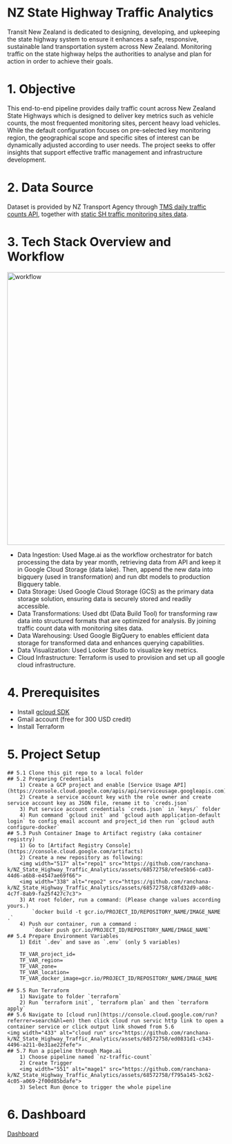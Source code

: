 # NZ State Highway Traffic Analytics
Transit New Zealand is dedicated to designing, developing, and upkeeping the state highway system to ensure it enhances a safe, responsive, sustainable land transportation system across New Zealand. Monitoring traffic on the state highway helps the authorities to analyse and plan for action in order to achieve their goals.

# 1. Objective
This end-to-end pipeline provides daily traffic count across New Zealand State Highways which is designed to deliver key metrics such as vehicle counts, the most frequented monitoring sites, percent heavy load vehicles. While the default configuration focuses on pre-selected key monitoring region, the geographical scope and specific sites of interest can be dynamically adjusted according to user needs. The project seeks to offer insights that support effective traffic management and infrastructure development.

# 2. Data Source 
Dataset is provided by NZ Transport Agency through [TMS daily traffic counts API](https://opendata-nzta.opendata.arcgis.com/datasets/NZTA::tms-daily-traffic-counts-api/about), together with [static SH traffic monitoring sites data](https://opendata-nzta.opendata.arcgis.com/datasets/NZTA::state-highway-traffic-monitoring-sites/about). 

# 3. Tech Stack Overview and Workflow
<img width="632" alt="workflow" src="https://github.com/ranchana-k/NZ_State_Highway_Traffic_Analytics/assets/68572758/bf755074-f1aa-421d-a748-610854779590">

- Data Ingestion: 
    Used Mage.ai as the workflow orchestrator for batch processing the data by year month, retrieving data from API and keep it in Google Cloud Storage (data lake). Then, append the new data into bigquery (used in transformation) and run dbt models to production Bigquery table.
- Data Storage: 
    Used Google Cloud Storage (GCS) as the primary data storage solution, ensuring data is securely stored and readily accessible.
- Data Transformations: 
    Used dbt (Data Build Tool) for transforming raw data into structured formats that are optimized for analysis. By joining traffic count data with monitoring sites data.
- Data Warehousing: 
    Used Google BigQuery to enables efficient data storage for transformed data and enhances querying capabilities. 
- Data Visualization: 
    Used Looker Studio to visualize key metrics.
- Cloud Infrastructure: 
    Terraform is used to provision and set up all google cloud infrastructure.

# 4. Prerequisites
- Install [gcloud SDK](https://cloud.google.com/sdk/docs/install)
- Gmail account (free for 300 USD credit) 
- Install Terraform

# 5. Project Setup
    ## 5.1 Clone this git repo to a local folder
    ## 5.2 Preparing Credentials
        1) Create a GCP project and enable [Service Usage API](https://console.cloud.google.com/apis/api/serviceusage.googleapis.com)
        2) Create a service account key with the role owner and create service account key as JSON file, rename it to `creds.json`
        3) Put service account credentials `creds.json` in `keys/` folder
        4) Run command `gcloud init` and `gcloud auth application-default login` to config email account and project_id then run `gcloud auth configure-docker`
    ## 5.3 Push Container Image to Artifact registry (aka container registry)
        1) Go to [Artifact Registry Console](https://console.cloud.google.com/artifacts)
        2) Create a new repository as following:
        <img width="517" alt="repo1" src="https://github.com/ranchana-k/NZ_State_Highway_Traffic_Analytics/assets/68572758/efee5b56-ca03-44d6-a6b8-e4547ae69f66">
        <img width="338" alt="repo2" src="https://github.com/ranchana-k/NZ_State_Highway_Traffic_Analytics/assets/68572758/c8fd32d9-a08c-4c7f-8ab9-fa25f427c7c3">
        3) At root folder, run a command: (Please change values according yours.)
            `docker build -t gcr.io/PROJECT_ID/REPOSITORY_NAME/IMAGE_NAME .`
        4) Push our container, run a command :
            `docker push gcr.io/PROJECT_ID/REPOSITORY_NAME/IMAGE_NAME`
    ## 5.4 Prepare Environment Variables
        1) Edit `.dev` and save as `.env` (only 5 variables)
       
        TF_VAR_project_id=
        TF_VAR_region=
        TF_VAR_zone=
        TF_VAR_location=
        TF_VAR_docker_image=gcr.io/PROJECT_ID/REPOSITORY_NAME/IMAGE_NAME
     
    ## 5.5 Run Terraform
        1) Navigate to folder `terraform`
        2) Run `terraform init`, `terraform plan` and then `terraform apply`
    ## 5.6 Navigate to [cloud run](https://console.cloud.google.com/run?referrer=search&hl=en) then click cloud run servic http link to open a container service or click output link showed from 5.6
    <img width="433" alt="cloud run" src="https://github.com/ranchana-k/NZ_State_Highway_Traffic_Analytics/assets/68572758/ed0831d1-c343-4496-a211-0e31ae22fefe">
    ## 5.7 Run a pipeline through Mage.ai
        1) Choose pipeline named `nz-traffic-count`
        2) Create Trigger
        <img width="551" alt="mage1" src="https://github.com/ranchana-k/NZ_State_Highway_Traffic_Analytics/assets/68572758/f795a145-3c62-4c05-a069-2f00d85bdafe">
        3) Select Run @once to trigger the whole pipeline

# 6. Dashboard
[Dashboard](https://lookerstudio.google.com/reporting/223ca748-2fc2-47e1-b573-66b397fab61c/page/teOxD/edit)

